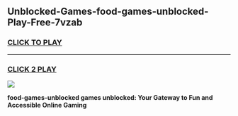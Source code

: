 
## Unblocked-Games-food-games-unblocked-Play-Free-7vzab
<h3>
<a href="https://premium76.site?title=food-games-unblocked&ref=20M">CLICK TO PLAY</a></h3>
<hr>

<h3>
<a href="https://premium76.site?title=food-games-unblocked&ref=20M">CLICK 2 PLAY</a>
  
</h3>

<a href="https://premium76.site?title=food-games-unblocked&ref=19M"><img src="https://clearcache.store/games.png"></a>


**food-games-unblocked games unblocked: Your Gateway to Fun and Accessible Online Gaming**
